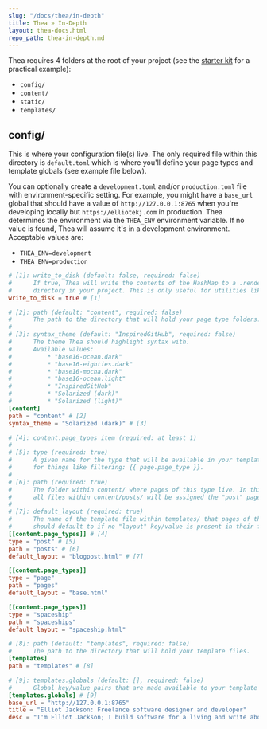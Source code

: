 ```yaml
---
slug: "/docs/thea/in-depth"
title: Thea » In-Depth
layout: thea-docs.html
repo_path: thea-in-depth.md
---
```


Thea requires 4 folders at the root of your project (see the [starter kit](https://github.com/elliotekj/thea-starter) for a practical example):

* `config/`
* `content/`
* `static/`
* `templates/`

## config/

This is where your configuration file(s) live. The only required file within this directory is `default.toml` which is where you'll define your page types and template globals (see example file below).

You can optionally create a `development.toml` and/or `production.toml` file with environment-specific setting. For example, you might have a `base_url` global that should have a value of `http://127.0.0.1:8765` when you're developing locally but `https://elliotekj.com` in production. Thea determines the environment via the `THEA_ENV` environment variable. If no value is found, Thea will assume it's in a development environment. Acceptable values are:

* `THEA_ENV=development`
* `THEA_ENV=production`

```toml filename=config/default.toml
# [1]: write_to_disk (default: false, required: false)
#      If true, Thea will write the contents of the HashMap to a .rendered/
#      directory in your project. This is only useful for utilities like purgecss.
write_to_disk = true # [1]

# [2]: path (default: "content", required: false)
#      The path to the directory that will hold your page type folders.
#
# [3]: syntax_theme (default: "InspiredGitHub", required: false)
#      The theme Thea should highlight syntax with.
#      Available values:
#          * "base16-ocean.dark"
#          * "base16-eighties.dark"
#          * "base16-mocha.dark"
#          * "base16-ocean.light"
#          * "InspiredGitHub"
#          * "Solarized (dark)"
#          * "Solarized (light)"
[content]
path = "content" # [2]
syntax_theme = "Solarized (dark)" # [3]

# [4]: content.page_types item (required: at least 1)
#
# [5]: type (required: true)
#      A given name for the type that will be available in your template files
#      for things like filtering: {{ page.page_type }}.
#
# [6]: path (required: true)
#      The folder within content/ where pages of this type live. In this case,
#      all files within content/posts/ will be assigned the "post" page type.
#
# [7]: default_layout (required: true)
#      The name of the template file within templates/ that pages of this type
#      should default to if no "layout" key/value is present in their frontmatter.
[[content.page_types]] # [4]
type = "post" # [5]
path = "posts" # [6]
default_layout = "blogpost.html" # [7]

[[content.page_types]]
type = "page"
path = "pages"
default_layout = "base.html"

[[content.page_types]]
type = "spaceship"
path = "spaceships"
default_layout = "spaceship.html"

# [8]: path (default: "templates", required: false)
#      The path to the directory that will hold your template files.
[templates]
path = "templates" # [8]

# [9]: templates.globals (default: [], required: false)
#      Global key/value pairs that are made available to your template files: {{ globals.base_url }}
[templates.globals] # [9]
base_url = "http://127.0.0.1:8765"
title = "Elliot Jackson: Freelance software designer and developer"
desc = "I'm Elliot Jackson; I build software for a living and write about Swift, Rust, and other things."
```

